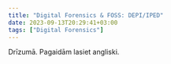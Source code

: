 ```yaml
---
title: "Digital Forensics & FOSS: DEPI/IPED"
date: 2023-09-13T20:29:41+03:00
tags: ["Digital Forensics"]
---
```

Drīzumā. Pagaidām lasiet angliski.
